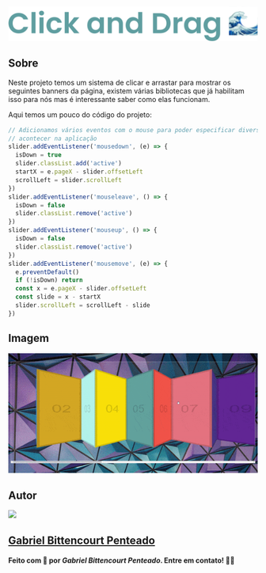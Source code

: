 <div align="center">
  <img src=".github/../../.github/Day23-img/title-day23.svg">
</div>

## Sobre
Neste projeto temos um sistema de clicar e arrastar para mostrar os seguintes banners da página, existem várias bibliotecas que já habilitam isso para nós mas é interessante saber como elas funcionam.

Aqui temos um pouco do código do projeto:
```javascript
// Adicionamos vários eventos com o mouse para poder especificar diversos comportamentos que podem
// acontecer na aplicação
slider.addEventListener('mousedown', (e) => {
  isDown = true
  slider.classList.add('active')
  startX = e.pageX - slider.offsetLeft
  scrollLeft = slider.scrollLeft
})
slider.addEventListener('mouseleave', () => {
  isDown = false
  slider.classList.remove('active')
})
slider.addEventListener('mouseup', () => {
  isDown = false
  slider.classList.remove('active')
})
slider.addEventListener('mousemove', (e) => {
  e.preventDefault()
  if (!isDown) return
  const x = e.pageX - slider.offsetLeft
  const slide = x - startX
  slider.scrollLeft = scrollLeft - slide
})

```

## Imagem
<div align="center">
  <img src=".github/../../.github/Day23-img/day23.gif" width="800">
</div>

## Autor
<img src="https://unavatar.now.sh/github/gabrlcj" width="175" />

## [Gabriel Bittencourt Penteado](https://www.linkedin.com/in/gabriel-bittencourt-penteado/)

#### Feito com 🤎 por *Gabriel Bittencourt Penteado*. Entre em contato! 👋🏽